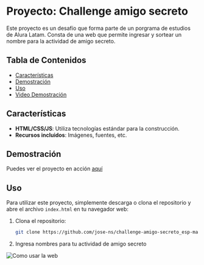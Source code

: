 # Proyecto: Challenge amigo secreto

Este proyecto es un desafío que forma parte de un porgrama de estudios de Alura Latam. Consta de una web que permite ingresar y sortear un nombre para la actividad de amigo secreto.

## Tabla de Contenidos

- [Características](#características)
- [Demostración](#demostración)
- [Uso](#uso)
- [Video Demostración](#video)

## Características

- **HTML/CSS/JS**: Utiliza tecnologías estándar para la construcción.
- **Recursos incluidos**: Imágenes, fuentes, etc.

## Demostración

Puedes ver el proyecto en acción [aquí](https://jose-ns.github.io/challenge-amigo-secreto_esp-main/)

## Uso

Para utilizar este proyecto, simplemente descarga o clona el repositorio y abre el archivo `index.html` en tu navegador web:

1. Clona el repositorio:
   ```bash
   git clone https://github.com/jose-ns/challenge-amigo-secreto_esp-main.git

2. Ingresa nombres para tu actividad de amigo secreto

![Como usar la web](https://imgur.com/a/ingresa-amigo-secreto-7oUWWDG)
